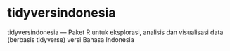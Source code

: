 # tidyversindonesia
tidyversindonesia — Paket R untuk eksplorasi, analisis dan visualisasi data (berbasis tidyverse) versi Bahasa Indonesia
